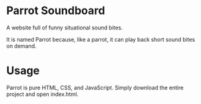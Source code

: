 Parrot Soundboard
===========

A website full of funny situational sound bites.

It is named Parrot because, like a parrot, it can play back short sound bites on demand.

Usage
===========

Parrot is pure HTML, CSS, and JavaScript. Simply download the entire project and open index.html.
